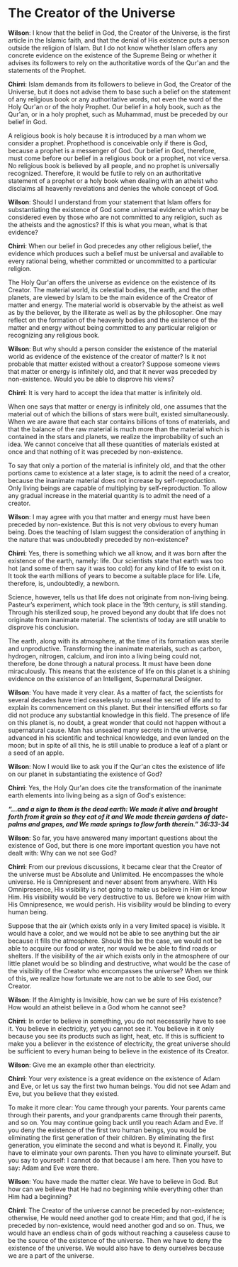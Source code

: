The Creator of the Universe
===========================

**Wilson**: I know that the belief in God, the Creator of the Universe,
is the first article in the Islamic faith, and that the denial of His
existence puts a person outside the religion of Islam. But I do not know
whether Islam offers any concrete evidence on the existence of the
Supreme Being or whether it advises its followers to rely on the
authoritative words of the Qur'an and the statements of the Prophet.

**Chirri**: Islam demands from its followers to believe in God, the
Creator of the Universe, but it does not advise them to base such a
belief on the statement of any religious book or any authoritative
words, not even the word of the Holy Qur'an or of the holy Prophet. Our
belief in a holy book, such as the Qur'an, or in a holy prophet, such as
Muhammad, must be preceded by our belief in God.

A religious book is holy because it is introduced by a man whom we
consider a prophet. Prophethood is conceivable only if there is God,
because a prophet is a messenger of God. Our belief in God, therefore,
must come before our belief in a religious book or a prophet, not vice
versa. No religious book is believed by all people, and no prophet is
universally recognized. Therefore, it would be futile to rely on an
authoritative statement of a prophet or a holy book when dealing with an
atheist who disclaims all heavenly revelations and denies the whole
concept of God.

**Wilson**: Should I understand from your statement that Islam offers
for substantiating the existence of God some universal evidence which
may be considered even by those who are not committed to any religion,
such as the atheists and the agnostics? If this is what you mean, what
is that evidence?

**Chirri**: When our belief in God precedes any other religious belief,
the evidence which produces such a belief must be universal and
available to every rational being, whether committed or uncommitted to a
particular religion.

The Holy Qur'an offers the universe as evidence on the existence of its
Creator. The material world, its celestial bodies, the earth, and the
other planets, are viewed by Islam to be the main evidence of the
Creator of matter and energy. The material world is observable by the
atheist as well as by the believer, by the illiterate as well as by the
philosopher. One may reflect on the formation of the heavenly bodies and
the existence of the matter and energy without being committed to any
particular religion or recognizing any religious book.

**Wilson**: But why should a person consider the existence of the
material world as evidence of the existence of the creator of matter? Is
it not probable that matter existed without a creator? Suppose someone
views that matter or energy is infinitely old, and that it never was
preceded by non-existence. Would you be able to disprove his views?

**Chirri**: It is very hard to accept the idea that matter is infinitely
old.

When one says that matter or energy is infinitely old, one assumes that
the material out of which the billions of stars were built, existed
simultaneously. When we are aware that each star contains billions of
tons of materials, and that the balance of the raw material is much more
than the material which is contained in the stars and planets, we
realize the improbability of such an idea. We cannot conceive that all
these quantities of materials existed at once and that nothing of it was
preceded by non-existence.

To say that only a portion of the material is infinitely old, and that
the other portions came to existence at a later stage, is to admit the
need of a creator, because the inanimate material does not increase by
self-reproduction. Only living beings are capable of multiplying by
self-reproduction. To allow any gradual increase in the material
quantity is to admit the need of a creator.

**Wilson**: I may agree with you that matter and energy must have been
preceded by non-existence. But this is not very obvious to every human
being. Does the teaching of Islam suggest the consideration of anything
in the nature that was undoubtedly preceded by non-existence?

**Chirri**: Yes, there is something which we all know, and it was born
after the existence of the earth, namely: life. Our scientists state
that earth was too hot (and some of them say it was too cold) for any
kind of life to exist on it. It took the earth millions of years to
become a suitable place for life. Life, therefore, is, undoubtedly, a
newborn.

Science, however, tells us that life does not originate from non-living
being. Pasteur’s experiment, which took place in the 19th century, is
still standing. Through his sterilized soup, he proved beyond any doubt
that life does not originate from inanimate material. The scientists of
today are still unable to disprove his conclusion.

The earth, along with its atmosphere, at the time of its formation was
sterile and unproductive. Transforming the inanimate materials, such as
carbon, hydrogen, nitrogen, calcium, and iron into a living being could
not, therefore, be done through a natural process. It must have been
done miraculously. This means that the existence of life on this planet
is a shining evidence on the existence of an Intelligent, Supernatural
Designer.

**Wilson**: You have made it very clear. As a matter of fact, the
scientists for several decades have tried ceaselessly to unseal the
secret of life and to explain its commencement on this planet. But their
intensified efforts so far did not produce any substantial knowledge in
this field. The presence of life on this planet is, no doubt, a great
wonder that could not happen without a supernatural cause. Man has
unsealed many secrets in the universe, advanced in his scientific and
technical knowledge, and even landed on the moon; but in spite of all
this, he is still unable to produce a leaf of a plant or a seed of an
apple.

**Wilson**: Now I would like to ask you if the Qur'an cites the
existence of life on our planet in substantiating the existence of God?

**Chirri**: Yes, the Holy Qur'an does cite the transformation of the
inanimate earth elements into living being as a sign of God's existence:

***“…and a sign to them is the dead earth: We made it alive and brought
forth from it grain so they eat of it and We made therein gardens of
date-palms and grapes, and We made springs to flow forth therein.”
36:33-34***

**Wilson**: So far, you have answered many important questions about the
existence of God, but there is one more important question you have not
dealt with: Why can we not see God?

**Chirri**: From our previous discussions, it became clear that the
Creator of the universe must be Absolute and Unlimited. He encompasses
the whole universe. He is Omnipresent and never absent from anywhere.
With His Omnipresence, His visibility is not going to make us believe in
Him or know Him. His visibility would be very destructive to us. Before
we know Him with His Omnipresence, we would perish. His visibility would
be blinding to every human being.

Suppose that the air (which exists only in a very limited space) is
visible. It would have a color, and we would not be able to see anything
but the air because it fills the atmosphere. Should this be the case, we
would not be able to acquire our food or water, nor would we be able to
find roads or shelters. If the visibility of the air which exists only
in the atmosphere of our little planet would be so blinding and
destructive, what would be the case of the visibility of the Creator who
encompasses the universe? When we think of this, we realize how
fortunate we are not to be able to see God, our Creator.

**Wilson**: If the Almighty is Invisible, how can we be sure of His
existence? How would an atheist believe in a God whom he cannot see?

**Chirri**: In order to believe in something, you do not necessarily
have to see it. You believe in electricity, yet you cannot see it. You
believe in it only because you see its products such as light, heat,
etc. If this is sufficient to make you a believer in the existence of
electricity, the great universe should be sufficient to every human
being to believe in the existence of its Creator.

**Wilson**: Give me an example other than electricity.

**Chirri**: Your very existence is a great evidence on the existence of
Adam and Eve, or let us say the first two human beings. You did not see
Adam and Eve, but you believe that they existed.

To make it more clear: You came through your parents. Your parents came
through their parents, and your grandparents came through their parents,
and so on. You may continue going back until you reach Adam and Eve. If
you deny the existence of the first two human beings, you would be
eliminating the first generation of their children. By eliminating the
first generation, you eliminate the second and what is beyond it.
Finally, you have to eliminate your own parents. Then you have to
eliminate yourself. But you say to yourself: I cannot do that because I
am here. Then you have to say: Adam and Eve were there.

**Wilson**: You have made the matter clear. We have to believe in God.
But how can we believe that He had no beginning while everything other
than Him had a beginning?

**Chirri**: The Creator of the universe cannot be preceded by
non-existence; otherwise, He would need another god to create Him; and
that god, if he is preceded by non-existence, would need another god and
so on. Thus, we would have an endless chain of gods without reaching a
causeless cause to be the source of the existence of the universe. Then
we have to deny the existence of the universe. We would also have to
deny ourselves because we are a part of the universe.



